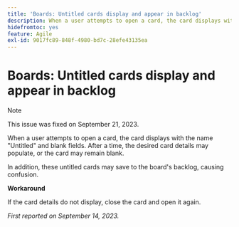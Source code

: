 ```yaml
---
title: 'Boards: Untitled cards display and appear in backlog'
description: When a user attempts to open a card, the card displays with the name Untitled and blank fields. After a time, the desired card details may populate, or the card may remain blank. In addition, these untitled cards may save to the board's backlog, causing confusion.
hidefromtoc: yes
feature: Agile
exl-id: 9017fc89-848f-4980-bd7c-28efe43135ea
---
```

# Boards: Untitled cards display and appear in backlog

>[!NOTE]
>
>This issue was fixed on September 21, 2023.

When a user attempts to open a card, the card displays with the name "Untitled" and blank fields. After a time, the desired card details may populate, or the card may remain blank.

In addition, these untitled cards may save to the board's backlog, causing confusion.

**Workaround**

If the card details do not display, close the card and open it again.

_First reported on September 14, 2023._
